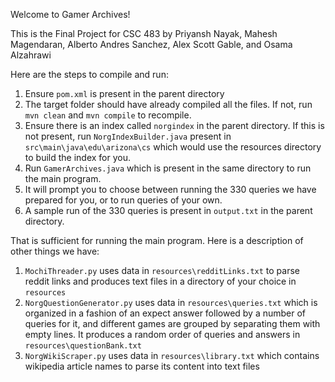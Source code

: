 Welcome to Gamer Archives!

This is the Final Project for CSC 483 by Priyansh Nayak, Mahesh Magendaran, Alberto Andres Sanchez, Alex Scott Gable, and Osama Alzahrawi

Here are the steps to compile and run:

1. Ensure `pom.xml` is present in the parent directory
2. The target folder should have already compiled all the files. If not, run `mvn clean` and `mvn compile` to recompile.
3. Ensure there is an index called `norgindex` in the parent directory. If this is not present, run `NorgIndexBuilder.java` present in `src\main\java\edu\arizona\cs` which would use the resources directory to build the index for you.
4. Run `GamerArchives.java` which is present in the same directory to run the main program.
5. It will prompt you to choose between running the 330 queries we have prepared for you, or to run queries of your own.
6. A sample run of the 330 queries is present in `output.txt` in the parent directory.

That is sufficient for running the main program. Here is a description of other things we have:
1. `MochiThreader.py` uses data in `resources\redditLinks.txt` to parse reddit links and produces text files in a directory of your choice in `resources`
2. `NorgQuestionGenerator.py` uses data in `resources\queries.txt` which is organized in a fashion of an expect answer followed by a number of queries for it, and different games are grouped by separating them with empty lines. It produces a random order of queries and answers in `resources\questionBank.txt`
3. `NorgWikiScraper.py` uses data in `resources\library.txt` which contains wikipedia article names to parse its content into text files
